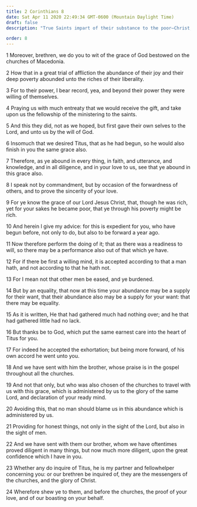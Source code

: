 ```yaml
---
title: 2 Corinthians 8
date: Sat Apr 11 2020 22:49:34 GMT-0600 (Mountain Daylight Time)
draft: false
description: "True Saints impart of their substance to the poor—Christ, out of His poverty, brought eternal riches."

order: 8
---
```

    
1 Moreover, brethren, we do you to wit of the grace of God bestowed on the churches of Macedonia.

2 How that in a great trial of affliction the abundance of their joy and their deep poverty abounded unto the riches of their liberality.

3 For to their power, I bear record, yea, and beyond their power they were willing of themselves.

4 Praying us with much entreaty that we would receive the gift, and take upon us the fellowship of the ministering to the saints.

5 And this they did, not as we hoped, but first gave their own selves to the Lord, and unto us by the will of God.

6 Insomuch that we desired Titus, that as he had begun, so he would also finish in you the same grace also.

7 Therefore, as ye abound in every thing, in faith, and utterance, and knowledge, and in all diligence, and in your love to us, see that ye abound in this grace also.

8 I speak not by commandment, but by occasion of the forwardness of others, and to prove the sincerity of your love.

9 For ye know the grace of our Lord Jesus Christ, that, though he was rich, yet for your sakes he became poor, that ye through his poverty might be rich.

10 And herein I give my advice: for this is expedient for you, who have begun before, not only to do, but also to be forward a year ago.

11 Now therefore perform the doing of it; that as there was a readiness to will, so there may be a performance also out of that which ye have.

12 For if there be first a willing mind, it is accepted according to that a man hath, and not according to that he hath not.

13 For I mean not that other men be eased, and ye burdened.

14 But by an equality, that now at this time your abundance may be a supply for their want, that their abundance also may be a supply for your want: that there may be equality.

15 As it is written, He that had gathered much had nothing over; and he that had gathered little had no lack.

16 But thanks be to God, which put the same earnest care into the heart of Titus for you.

17 For indeed he accepted the exhortation; but being more forward, of his own accord he went unto you.

18 And we have sent with him the brother, whose praise is in the gospel throughout all the churches.

19 And not that only, but who was also chosen of the churches to travel with us with this grace, which is administered by us to the glory of the same Lord, and declaration of your ready mind.

20 Avoiding this, that no man should blame us in this abundance which is administered by us.

21 Providing for honest things, not only in the sight of the Lord, but also in the sight of men.

22 And we have sent with them our brother, whom we have oftentimes proved diligent in many things, but now much more diligent, upon the great confidence which I have in you.

23 Whether any do inquire of Titus, he is my partner and fellowhelper concerning you: or our brethren be inquired of, they are the messengers of the churches, and the glory of Christ.

24 Wherefore shew ye to them, and before the churches, the proof of your love, and of our boasting on your behalf.
